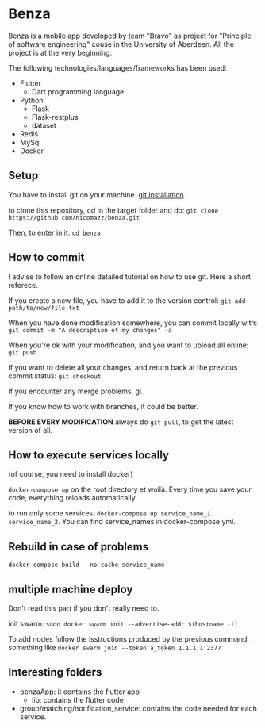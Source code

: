 # Benza

Benza is a mobile app developed by team "Bravo" as project for "Principle of software engineering" couse in the University of Aberdeen. All the project is at the very beginning.



The following technologies/languages/frameworks has been used:
- Flutter
   - Dart programming language
- Python
   - Flask
   - Flask-restplus
   - dataset
- Redis
- MySql
- Docker

## Setup

You have to install git on your machine. [git installation](http://bfy.tw/2LY7).

to clone this repository, cd in the target folder and do: `git clone https://github.com/nicomazz/benza.git`

Then, to enter in it: `cd benza`

## How to commit
I advise to follow an online detailed tutorial on how to use git. Here a short referece.

If you create a new file, you have to add it to the version control: `git add path/to/new/file.txt`

When you have done modification somewhere, you can commit locally with: `git commit -m "A description of my changes" -a` 

When you're ok with your modification, and you want to upload all online: `git push`

If you want to delete all your changes, and return back at the previous commit status: `git checkout`

If you encounter any merge problems, gl.

If you know how to work with branches, it could be better.

**BEFORE EVERY MODIFICATION** always do `git pull`, to get the latest version of all.

## How to execute services locally
(of course, you need to install docker)

`docker-compose up` on the root directory et woilà. Every time you save your code, everything reloads automatically

to run only some services: `docker-compose up service_name_1 service_name_2`. You can find service_names in docker-compose.yml.


## Rebuild in case of problems
`docker-compose build --no-cache service_name`


## multiple machine deploy 
Don't read this part if you don't really need to.

init swarm: `sudo docker swarm init --advertise-addr $(hostname -i)`

To add nodes follow the isstructions produced by the previous command.
something like `docker swarm join --token a_token 1.1.1.1:2377`

## Interesting folders
- benzaApp: it contains the flutter app
   - lib: contains the flutter code
- group/matching/notification_service: contains the code needed for each service.